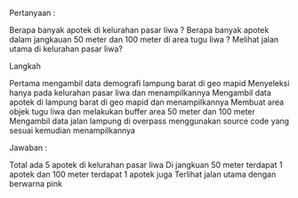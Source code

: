 Pertanyaan : 

Berapa banyak apotek di kelurahan pasar liwa ?
Berapa banyak apotek dalam jangkauan 50 meter dan 100 meter di area tugu liwa ?
Melihat jalan utama di kelurahan pasar liwa?

Langkah

Pertama mengambil data demografi lampung barat di geo mapid
Menyeleksi hanya pada kelurahan pasar liwa dan menampilkannya
Mengambil data apotek di lampung barat di geo mapid dan menampilkannya
Membuat area objek tugu liwa dan melakukan buffer area 50 meter dan 100 meter
Mengambil data jalan lampung di overpass menggunakan source code yang sesuai  kemudian menampilkannya

Jawaban : 

Total ada 5 apotek di kelurahan pasar liwa
Di jangkuan 50 meter terdapat 1 apotek dan 100 meter terdapat 1 apotek juga
Terlihat jalan utama dengan berwarna pink
